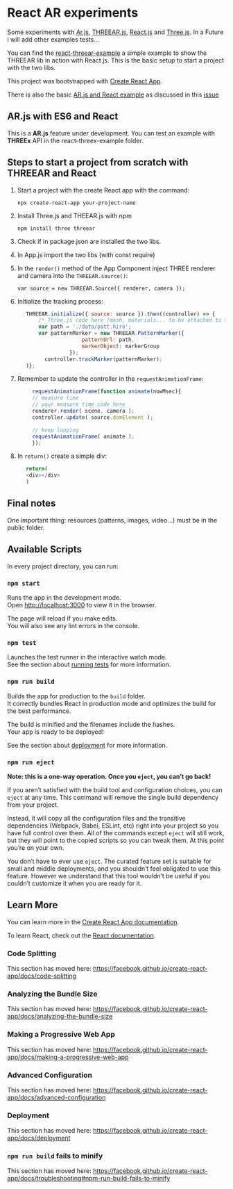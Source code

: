 # React AR experiments

Some experiments with [Ar.js](https://github.com/jeromeetienne/AR.js), [THREEAR.js](https://github.com/JamesMilnerUK/THREEAR), [React.js](https://reactjs.org/) and [Three.js](https://threejs.org/).
In a Future i will add other examples tests...

You can find the [react-threear-example](https://github.com/kalwalt/react-AR-experiments/tree/master/react-threear-example) a simple example to show the THREEAR lib in action with React.js.
This is the basic setup to start a project with the two libs.

This project was bootstrapped with [Create React App](https://github.com/facebook/create-react-app).

There is also the basic [AR.js and React example](https://github.com/kalwalt/react-AR-experiments/react-aframe-ar) as discussed in this [issue](https://github.com/jeromeetienne/AR.js/issues/493#issue)

## AR.js with ES6 and React

This is a **AR.js** feature under development. You can test an example with **THREEx** API in the react-threex-example folder.

## Steps to start a project from scratch with THREEAR and React

1. Start a project with the create React app with the command:

    `npx create-react-app your-project-name`

2. Install Three.js and THEEAR.js with npm

    `npm install three threear`

3. Check if in package.json are installed the two libs.
4. In App.js import the two libs (with const require)
5. In the `render()` method of the App Component inject THREE renderer and camera into the `THREEAR.source()`:

    `var source = new THREEAR.Source({ renderer, camera });`
6. Initialize the tracking process:

```javascript
      THREEAR.initialize({ source: source }).then((controller) => {
          /* Three.js code here (mesh, materials... to be attached to the marker)*/
          var path = './data/patt.hiro';
          var patternMarker = new THREEAR.PatternMarker({
      					patternUrl: path,
      					markerObject: markerGroup
      				});
    	    controller.trackMarker(patternMarker);
      )};
```
7. Remember to update the controller in the `requestAnimationFrame`:

```javascript
        requestAnimationFrame(function animate(nowMsec){
        // measure time
        // your measure time code here
        renderer.render( scene, camera );
        controller.update( source.domElement );

        // keep looping
        requestAnimationFrame( animate );
        });

```
8. In `return()` create a simple div:

```javascript
      return(
      <div></div>
      )
```
## Final notes

One important thing: resources (patterns, images, video...) must be in the public folder.

## Available Scripts

In every project directory, you can run:

### `npm start`

Runs the app in the development mode.<br>
Open [http://localhost:3000](http://localhost:3000) to view it in the browser.

The page will reload if you make edits.<br>
You will also see any lint errors in the console.

### `npm test`

Launches the test runner in the interactive watch mode.<br>
See the section about [running tests](https://facebook.github.io/create-react-app/docs/running-tests) for more information.

### `npm run build`

Builds the app for production to the `build` folder.<br>
It correctly bundles React in production mode and optimizes the build for the best performance.

The build is minified and the filenames include the hashes.<br>
Your app is ready to be deployed!

See the section about [deployment](https://facebook.github.io/create-react-app/docs/deployment) for more information.

### `npm run eject`

**Note: this is a one-way operation. Once you `eject`, you can’t go back!**

If you aren’t satisfied with the build tool and configuration choices, you can `eject` at any time. This command will remove the single build dependency from your project.

Instead, it will copy all the configuration files and the transitive dependencies (Webpack, Babel, ESLint, etc) right into your project so you have full control over them. All of the commands except `eject` will still work, but they will point to the copied scripts so you can tweak them. At this point you’re on your own.

You don’t have to ever use `eject`. The curated feature set is suitable for small and middle deployments, and you shouldn’t feel obligated to use this feature. However we understand that this tool wouldn’t be useful if you couldn’t customize it when you are ready for it.

## Learn More

You can learn more in the [Create React App documentation](https://facebook.github.io/create-react-app/docs/getting-started).

To learn React, check out the [React documentation](https://reactjs.org/).

### Code Splitting

This section has moved here: https://facebook.github.io/create-react-app/docs/code-splitting

### Analyzing the Bundle Size

This section has moved here: https://facebook.github.io/create-react-app/docs/analyzing-the-bundle-size

### Making a Progressive Web App

This section has moved here: https://facebook.github.io/create-react-app/docs/making-a-progressive-web-app

### Advanced Configuration

This section has moved here: https://facebook.github.io/create-react-app/docs/advanced-configuration

### Deployment

This section has moved here: https://facebook.github.io/create-react-app/docs/deployment

### `npm run build` fails to minify

This section has moved here: https://facebook.github.io/create-react-app/docs/troubleshooting#npm-run-build-fails-to-minify
